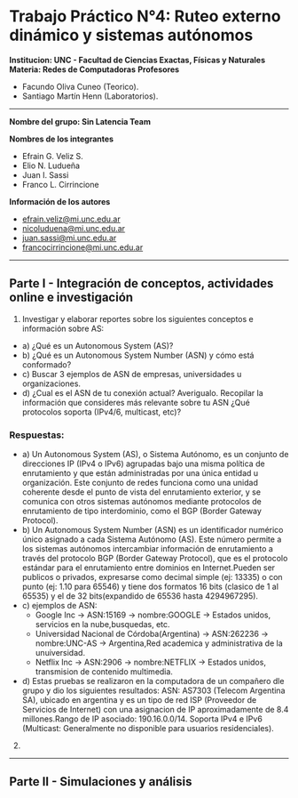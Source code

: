 # Trabajo Práctico N°4: Ruteo externo dinámico y sistemas autónomos
**Institucion: UNC - Facultad de Ciencias Exactas, Físicas y Naturales**  
**Materia: Redes de Computadoras**
**Profesores**
- Facundo Oliva Cuneo (Teorico).
- Santiago Martín Henn (Laboratorios).

---

**Nombre del grupo: Sin Latencia Team**

**Nombres de los integrantes**
- Efrain G. Veliz S.
- Elio N. Ludueña
- Juan I. Sassi 
- Franco L. Cirrincione

**Información de los autores**
- efrain.veliz@mi.unc.edu.ar
- nicoluduena@mi.unc.edu.ar
- juan.sassi@mi.unc.edu.ar
- francocirrincione@mi.unc.edu.ar

---
## Parte I - Integración de conceptos, actividades online e investigación

1) Investigar y elaborar reportes sobre los siguientes conceptos e información sobre AS:
- a) ¿Qué es un Autonomous System (AS)?
- b) ¿Qué es un Autonomous System Number (ASN) y cómo está conformado?
- c) Buscar 3 ejemplos de ASN de empresas, universidades u organizaciones.
- d) ¿Cual es el ASN de tu conexión actual? Averigualo. Recopilar la información que consideres más
relevante sobre tu ASN ¿Qué protocolos soporta (IPv4/6, multicast, etc)?
### Respuestas:
- a) Un Autonomous System (AS), o Sistema Autónomo, es un conjunto de direcciones IP (IPv4 o IPv6) agrupadas bajo una misma política de enrutamiento y que están administradas por una única entidad u organización. Este conjunto de redes funciona como una unidad coherente desde el punto de vista del enrutamiento exterior, y se comunica con otros sistemas autónomos mediante protocolos de enrutamiento de tipo interdominio, como el BGP (Border Gateway Protocol).
- b) Un Autonomous System Number (ASN) es un identificador numérico único asignado a cada Sistema Autónomo (AS). Este número permite a los sistemas autónomos intercambiar información de enrutamiento a través del protocolo BGP (Border Gateway Protocol), que es el protocolo estándar para el enrutamiento entre dominios en Internet.Pueden ser publicos o privados, expresarse como decimal simple (ej: 13335) o con punto (ej: 1.10 para 65546) y tiene dos formatos 16 bits (clasico de 1 al 65535) y el de 32 bits(expandido de 65536 hasta 4294967295).
- c) ejemplos de ASN:
    - Google Inc -> ASN:15169 -> nombre:GOOGLE -> Estados unidos, servicios en la nube,busquedas, etc.
    - Universidad Nacional de Córdoba(Argentina) -> ASN:262236 -> nombre:UNC-AS -> Argentina,Red academica y administrativa de la unuiversidad.
    - Netflix Inc -> ASN:2906 -> nombre:NETFLIX -> Estados unidos, transmision de contenido multimedia.
- d) Estas pruebas se realizaron en la computadora de un compañero dle grupo y dio los siguientes resultados:
    ASN: AS7303 (Telecom Argentina SA), ubicado en argentina y es un tipo de red ISP (Proveedor de Servicios de Internet) con una asignacion de IP aproximadamente de 8.4 millones.Rango de IP asociado: 190.16.0.0/14. Soporta IPv4 e IPv6 (Multicast: Generalmente no disponible para usuarios residenciales).
    
2) 

---

## Parte II - Simulaciones y análisis